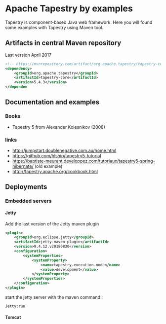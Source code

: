 # Apache Tapestry by examples
Tapestry is component-based Java web framework.
Here you will found some examples with Tapestry using Maven tool.

## Artifacts in central Maven repository

Last version April 2017
```xml
<!-- https://mvnrepository.com/artifact/org.apache.tapestry/tapestry-core -->
<dependency>
    <groupId>org.apache.tapestry</groupId>
    <artifactId>tapestry-core</artifactId>
    <version>5.4.3</version>
</dependen
```


## Documentation and examples
### Books
* Tapestry 5 from Alexander Kolesnikov (2008)
### links

* http://jumpstart.doublenegative.com.au/home.html
* https://github.com/hlship/tapestry5-tutorial
* https://baptiste-meurant.developpez.com/tutoriaux/tapestry5-spring-hibernate/ (old example)
* http://tapestry.apache.org/cookbook.html 

## Deployments
### Embedded servers
#### Jetty
Add the last version of the Jetty maven plugin
```xml
<plugin>
    <groupId>org.eclipse.jetty</groupId>
    <artifactId>jetty-maven-plugin</artifactId>
    <version>9.4.12.v20180830</version>
    <configuration>
        <systemProperties>
            <systemProperty>
                <name>tapestry.execution-mode</name>
                <value>development</value>
            </systemProperty>
        </systemProperties>
    </configuration>
</plugin>
```

start the jetty server with the maven command :
```cmd
Jetty:run
```

#### Tomcat



